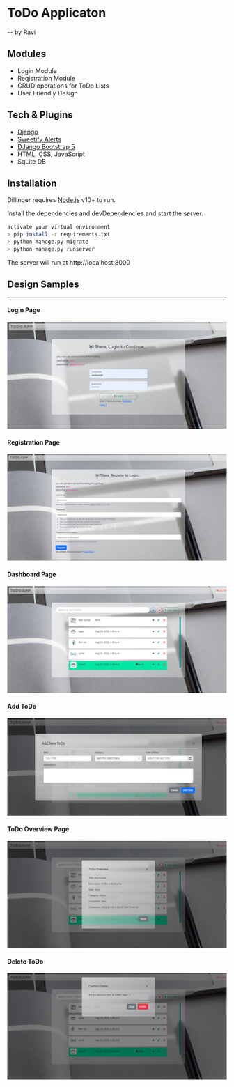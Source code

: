 # ToDo Applicaton
-- by Ravi 

## Modules

- Login Module
- Registration Module
- CRUD operations for ToDo Lists
- User Friendly Design


## Tech & Plugins

- [Django](https://www.djangoproject.com/) 
- [Sweetify Alerts](https://github.com/Atrox/sweetify-django)
- [DJango Bootstrap 5](https://github.com/zostera/django-bootstrap5)
- HTML, CSS, JavaScript
- SqLite DB

## Installation

Dillinger requires [Node.js](https://nodejs.org/) v10+ to run.

Install the dependencies and devDependencies and start the server.

```sh
activate your virtual environment
> pip install -r requirements.txt
> python manage.py migrate
> python manage.py runserver
```
The server will run at http://localhost:8000


## Design Samples
----
#### Login Page
![Login Page](https://github.com/pothalaravi/todo/blob/main/sampleImages/login.png?raw=true)

#### Registration Page
![Registration Page](https://github.com/pothalaravi/todo/blob/main/sampleImages/register.png?raw=true)

#### Dashboard Page
![Dashboard Page](https://github.com/pothalaravi/todo/blob/main/sampleImages/dashboard.png?raw=true)

#### Add ToDo
![Add ToDo](https://github.com/pothalaravi/todo/blob/main/sampleImages/addtask.png?raw=true)

#### ToDo Overview Page
![ToDo Overview Page](https://github.com/pothalaravi/todo/blob/main/sampleImages/taskview.png?raw=true)

#### Delete ToDo
![Delete ToDo Page](https://github.com/pothalaravi/todo/blob/main/sampleImages/deleteview.png?raw=true)

